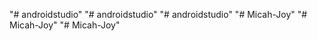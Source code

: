 "# androidstudio" 
"# androidstudio" 
"# androidstudio" 
"# Micah-Joy" 
"# Micah-Joy" 
"# Micah-Joy" 
